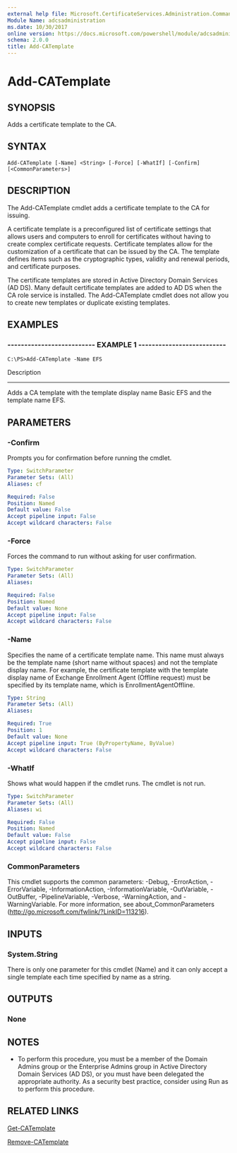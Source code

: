 ```yaml
---
external help file: Microsoft.CertificateServices.Administration.Commands.dll-Help.xml
Module Name: adcsadministration
ms.date: 10/30/2017
online version: https://docs.microsoft.com/powershell/module/adcsadministration/add-catemplate?view=windowsserver2012r2-ps&wt.mc_id=ps-gethelp
schema: 2.0.0
title: Add-CATemplate
---
```


# Add-CATemplate

## SYNOPSIS
Adds a certificate template to the CA.

## SYNTAX

```
Add-CATemplate [-Name] <String> [-Force] [-WhatIf] [-Confirm] [<CommonParameters>]
```

## DESCRIPTION
The Add-CATemplate cmdlet adds a certificate template to the CA for issuing.

A certificate template is a preconfigured list of certificate settings that allows users and computers to enroll for certificates without having to create complex certificate requests.
Certificate templates allow for the customization of a certificate that can be issued by the CA.
The template defines items such as the cryptographic types, validity and renewal periods, and certificate purposes.

The certificate templates are stored in Active Directory Domain Services (AD DS).
Many default certificate templates are added to AD DS when the CA role service is installed.
The Add-CATemplate cmdlet does not allow you to create new templates or duplicate existing templates.

## EXAMPLES

### -------------------------- EXAMPLE 1 --------------------------
```
C:\PS>Add-CATemplate -Name EFS
```

Description

-----------

Adds a CA template with the template display name Basic EFS and the template name EFS.

## PARAMETERS

### -Confirm
Prompts you for confirmation before running the cmdlet.

```yaml
Type: SwitchParameter
Parameter Sets: (All)
Aliases: cf

Required: False
Position: Named
Default value: False
Accept pipeline input: False
Accept wildcard characters: False
```

### -Force
Forces the command to run without asking for user confirmation.

```yaml
Type: SwitchParameter
Parameter Sets: (All)
Aliases: 

Required: False
Position: Named
Default value: None
Accept pipeline input: False
Accept wildcard characters: False
```

### -Name
Specifies the name of a certificate template name.
This name must always be the template name (short name without spaces) and not the template display name.
For example, the certificate template with the template display name of Exchange Enrollment Agent (Offline request) must be specified by its template name, which is EnrollmentAgentOffline.

```yaml
Type: String
Parameter Sets: (All)
Aliases: 

Required: True
Position: 1
Default value: None
Accept pipeline input: True (ByPropertyName, ByValue)
Accept wildcard characters: False
```

### -WhatIf
Shows what would happen if the cmdlet runs.
The cmdlet is not run.

```yaml
Type: SwitchParameter
Parameter Sets: (All)
Aliases: wi

Required: False
Position: Named
Default value: False
Accept pipeline input: False
Accept wildcard characters: False
```

### CommonParameters
This cmdlet supports the common parameters: -Debug, -ErrorAction, -ErrorVariable, -InformationAction, -InformationVariable, -OutVariable, -OutBuffer, -PipelineVariable, -Verbose, -WarningAction, and -WarningVariable. For more information, see about_CommonParameters (http://go.microsoft.com/fwlink/?LinkID=113216).

## INPUTS

### System.String
There is only one parameter for this cmdlet (Name) and it can only accept a single template each time specified by name as a string.

## OUTPUTS

### None

## NOTES
* To perform this procedure, you must be a member of the Domain Admins group or the Enterprise Admins group in Active Directory Domain Services (AD DS), or you must have been delegated the appropriate authority. As a security best practice, consider using Run as to perform this procedure.

## RELATED LINKS

[Get-CATemplate](./Get-CATemplate.md)

[Remove-CATemplate](./Remove-CATemplate.md)

